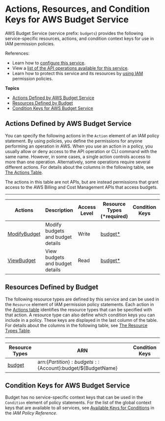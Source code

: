 # Actions, Resources, and Condition Keys for AWS Budget Service<a name="list_awsbudgetservice"></a>

AWS Budget Service \(service prefix: `budgets`\) provides the following service\-specific resources, actions, and condition context keys for use in IAM permission policies\.

References:
+ Learn how to [configure this service](http://docs.aws.amazon.com/awsaccountbilling/latest/aboutv2/)\.
+ View a [list of the API operations available for this service](http://docs.aws.amazon.com/awsaccountbilling/latest/aboutv2/)\.
+ Learn how to protect this service and its resources by [using IAM](http://docs.aws.amazon.com/awsaccountbilling/latest/aboutv2/billing-permissions-ref.html#user-permissions) permission policies\.

**Topics**
+ [Actions Defined by AWS Budget Service](#awsbudgetservice-actions-as-permissions)
+ [Resources Defined by Budget](#awsbudgetservice-resources-for-iam-policies)
+ [Condition Keys for AWS Budget Service](#awsbudgetservice-policy-keys)

## Actions Defined by AWS Budget Service<a name="awsbudgetservice-actions-as-permissions"></a>

You can specify the following actions in the `Action` element of an IAM policy statement\. By using policies, you define the permissions for anyone performing an operation in AWS\. When you use an action in a policy, you usually allow or deny access to the API operation or CLI command with the same name\. However, in some cases, a single action controls access to more than one operation\. Alternatively, some operations require several different actions\. For details about the columns in the following table, see [The Actions Table](reference_policies_actions-resources-contextkeys.md#actions_table)\.

The actions in this table are not APIs, but are instead permissions that grant access to the AWS Billing and Cost Management APIs that access budgets\.


****  

| Actions | Description | Access Level | Resource Types \(\*required\) | Condition Keys | Dependent Actions | 
| --- | --- | --- | --- | --- | --- | 
|   [ ModifyBudget ](http://docs.aws.amazon.com/awsaccountbilling/latest/aboutv2/billing-permissions-ref.html#user-permissions)  | Modify budgets and budget details | Write |   [ budget\* ](#awsbudgetservice-budget)   |  |  | 
|   [ ViewBudget ](http://docs.aws.amazon.com/awsaccountbilling/latest/aboutv2/billing-permissions-ref.html#user-permissions)  | View budgets and budget details | Read |   [ budget\* ](#awsbudgetservice-budget)   |  |  | 

## Resources Defined by Budget<a name="awsbudgetservice-resources-for-iam-policies"></a>

The following resource types are defined by this service and can be used in the `Resource` element of IAM permission policy statements\. Each action in the [Actions table](#awsbudgetservice-actions-as-permissions) identifies the resource types that can be specified with that action\. A resource type can also define which condition keys you can include in a policy\. These keys are displayed in the last column of the table\. For details about the columns in the following table, see [The Resource Types Table](reference_policies_actions-resources-contextkeys.md#resources_table)\.


****  

| Resource Types | ARN | Condition Keys | 
| --- | --- | --- | 
|   [ budget ](http://docs.aws.amazon.com/awsaccountbilling/latest/aboutv2/budgets-managing-costs.html)  |  arn:$\{Partition\}:budgets::$\{Account\}:budget/$\{BudgetName\}  |  | 

## Condition Keys for AWS Budget Service<a name="awsbudgetservice-policy-keys"></a>

Budget has no service\-specific context keys that can be used in the `Condition` element of policy statements\. For the list of the global context keys that are available to all services, see [Available Keys for Conditions](reference_policies_condition-keys.html#AvailableKeys) in the *IAM Policy Reference*\.